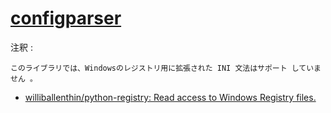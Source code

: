 # [configparser](https://docs.python.org/ja/3/library/configparser.html)

注釈 :

~~~
このライブラリでは、Windowsのレジストリ用に拡張された INI 文法はサポート していません 。
~~~

- [williballenthin/python-registry: Read access to Windows Registry files.](https://github.com/williballenthin/python-registry)
